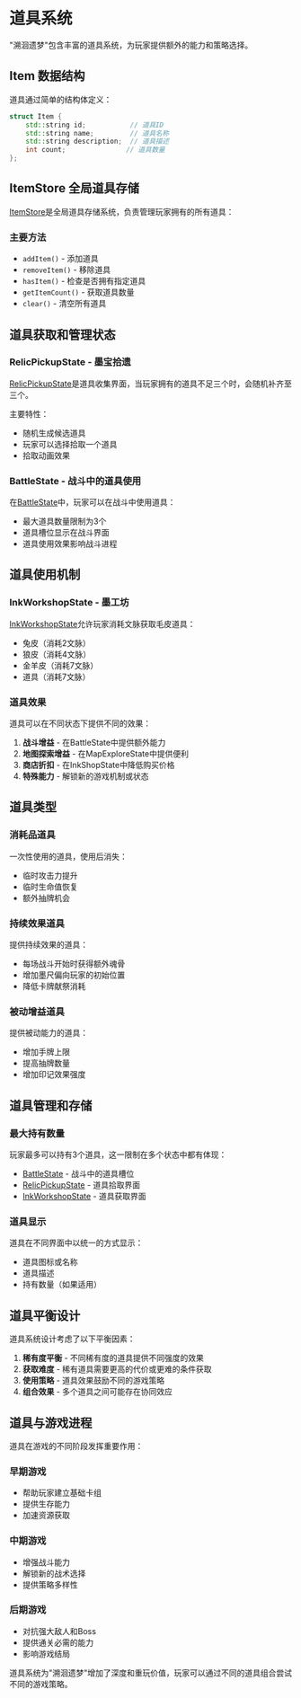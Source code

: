 # 道具系统

"溯洄遗梦"包含丰富的道具系统，为玩家提供额外的能力和策略选择。

## Item 数据结构

道具通过简单的结构体定义：

```cpp
struct Item {
    std::string id;           // 道具ID
    std::string name;         // 道具名称
    std::string description;  // 道具描述
    int count;               // 道具数量
};
```

## ItemStore 全局道具存储

[ItemStore](../Tracer/src/core/ItemStore.h)是全局道具存储系统，负责管理玩家拥有的所有道具：

### 主要方法

- `addItem()` - 添加道具
- `removeItem()` - 移除道具
- `hasItem()` - 检查是否拥有指定道具
- `getItemCount()` - 获取道具数量
- `clear()` - 清空所有道具

## 道具获取和管理状态

### RelicPickupState - 墨宝拾遗

[RelicPickupState](../Tracer/src/states/RelicPickupState.h)是道具收集界面，当玩家拥有的道具不足三个时，会随机补齐至三个。

主要特性：
- 随机生成候选道具
- 玩家可以选择拾取一个道具
- 拾取动画效果

### BattleState - 战斗中的道具使用

在[BattleState](../Tracer/src/states/BattleState.h)中，玩家可以在战斗中使用道具：

- 最大道具数量限制为3个
- 道具槽位显示在战斗界面
- 道具使用效果影响战斗进程

## 道具使用机制

### InkWorkshopState - 墨工坊

[InkWorkshopState](../Tracer/src/states/InkWorkshopState.h)允许玩家消耗文脉获取毛皮道具：

- 兔皮（消耗2文脉）
- 狼皮（消耗4文脉）
- 金羊皮（消耗7文脉）
- 道具（消耗7文脉）

### 道具效果

道具可以在不同状态下提供不同的效果：

1. **战斗增益** - 在BattleState中提供额外能力
2. **地图探索增益** - 在MapExploreState中提供便利
3. **商店折扣** - 在InkShopState中降低购买价格
4. **特殊能力** - 解锁新的游戏机制或状态

## 道具类型

### 消耗品道具

一次性使用的道具，使用后消失：

- 临时攻击力提升
- 临时生命值恢复
- 额外抽牌机会

### 持续效果道具

提供持续效果的道具：

- 每场战斗开始时获得额外魂骨
- 增加墨尺偏向玩家的初始位置
- 降低卡牌献祭消耗

### 被动增益道具

提供被动能力的道具：

- 增加手牌上限
- 提高抽牌数量
- 增加印记效果强度

## 道具管理和存储

### 最大持有数量

玩家最多可以持有3个道具，这一限制在多个状态中都有体现：

- [BattleState](../Tracer/src/states/BattleState.h) - 战斗中的道具槽位
- [RelicPickupState](../Tracer/src/states/RelicPickupState.h) - 道具拾取界面
- [InkWorkshopState](../Tracer/src/states/InkWorkshopState.h) - 道具获取界面

### 道具显示

道具在不同界面中以统一的方式显示：

- 道具图标或名称
- 道具描述
- 持有数量（如果适用）

## 道具平衡设计

道具系统设计考虑了以下平衡因素：

1. **稀有度平衡** - 不同稀有度的道具提供不同强度的效果
2. **获取难度** - 稀有道具需要更高的代价或更难的条件获取
3. **使用策略** - 道具效果鼓励不同的游戏策略
4. **组合效果** - 多个道具之间可能存在协同效应

## 道具与游戏进程

道具在游戏的不同阶段发挥重要作用：

### 早期游戏

- 帮助玩家建立基础卡组
- 提供生存能力
- 加速资源获取

### 中期游戏

- 增强战斗能力
- 解锁新的战术选择
- 提供策略多样性

### 后期游戏

- 对抗强大敌人和Boss
- 提供通关必需的能力
- 影响游戏结局

道具系统为"溯洄遗梦"增加了深度和重玩价值，玩家可以通过不同的道具组合尝试不同的游戏策略。